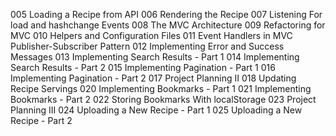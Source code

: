 005 Loading a Recipe from API
006 Rendering the Recipe
007 Listening For load and hashchange Events
008 The MVC Architecture
009 Refactoring for MVC
010 Helpers and Configuration Files
011 Event Handlers in MVC Publisher-Subscriber Pattern
012 Implementing Error and Success Messages
013 Implementing Search Results - Part 1
014 Implementing Search Results - Part 2
015 Implementing Pagination - Part 1
016 Implementing Pagination - Part 2
017 Project Planning II
018 Updating Recipe Servings
020 Implementing Bookmarks - Part 1
021 Implementing Bookmarks - Part 2
022 Storing Bookmarks With localStorage
023 Project Planning III
024 Uploading a New Recipe - Part 1
025 Uploading a New Recipe - Part 2